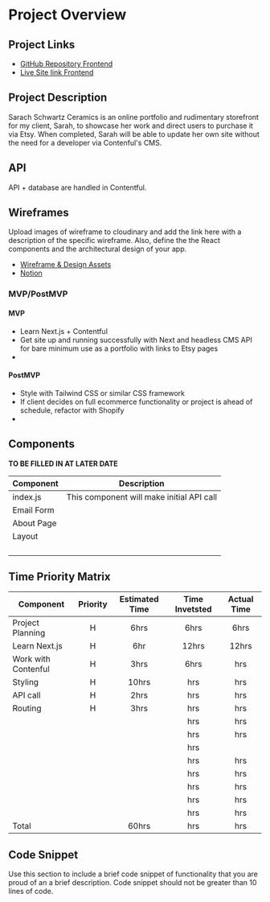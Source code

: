 # Project Overview

## Project Links

- [GitHub Repository Frontend](https://github.com/joezucco/ss-ceramics)
- [Live Site link Frontend]()


## Project Description

Sarach Schwartz Ceramics is an online portfolio and rudimentary storefront for my client, Sarah, to showcase her work and direct users to purchase it via Etsy. When completed, Sarah will be able to update her own site without the need for a developer via Contenful's CMS.

## API

API + database are handled in Contentful.

## Wireframes

Upload images of wireframe to cloudinary and add the link here with a description of the specific wireframe. Also, define the the React components and the architectural design of your app.

- [Wireframe & Design Assets](https://www.notion.so/Design-Assets-913b48ff2f584a51af8c57d563816266)
- [Notion](https://www.notion.so/UNIT-4-CAPSTONE-72e2936723d74421b47d270476cb6e65)

### MVP/PostMVP 

#### MVP 

- Learn Next.js + Contentful
- Get site up and running successfully with Next and headless CMS API for bare minimum use as a portfolio with links to Etsy pages
- 

#### PostMVP 

- Style with Tailwind CSS or similar CSS framework
- If client decides on full ecommerce functionality or project is ahead of schedule, refactor with Shopify
- 

## Components

**TO BE FILLED IN AT LATER DATE**

| Component |                          Description                          |
| --------- | :-----------------------------------------------------------: |
| index.js  | This component will make initial API call                     |
| Email Form|                                                               |
| About Page|                                                               |
| Layout    |                                                               |
|           |                                                               |
|           |                                                               |
|           |                                                               |
|           |                                                               |


## Time Priority Matrix

| Component        | Priority | Estimated Time | Time Invetsted | Actual Time |
| ---------------- | :------: | :------------: | :------------: | :---------: |
| Project Planning |    H     |      6hrs      |     6hrs       |     6hrs    |
| Learn Next.js    |    H     |      6hr       |     12hrs      |      12hrs  |
| Work with Contenful | H     |      3hrs      |     6hrs       |      hrs    |
| Styling          |    H     |      10hrs     |     hrs        |      hrs    |
| API call         |    H     |      2hrs      |     hrs        |      hrs    |
| Routing          |    H     |      3hrs      |     hrs        |      hrs    |
|                  |          |                |     hrs        |      hrs    |
|                  |          |                |     hrs        |      hrs    |
|                  |          |                |     hrs        |             |
|                  |          |                |     hrs        |   hrs       |
|                  |          |                |     hrs        |   hrs       | 
|                  |          |                |     hrs        |   hrs       |
|                  |          |                |     hrs        |     hrs     |
|                  |          |                |     hrs        |    hrs      |
| Total            |          |      60hrs     |     hrs        |    hrs      |



## Code Snippet

Use this section to include a brief code snippet of functionality that you are proud of an a brief description. Code snippet should not be greater than 10 lines of code.

